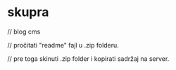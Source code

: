 # skupra

// blog cms

// pročitati "readme" fajl u .zip folderu.

// pre toga skinuti .zip folder i kopirati sadržaj na server.
